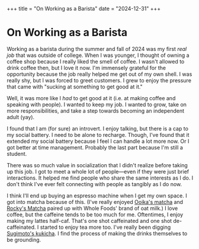 +++
title = "On Working as a Barista"
date = "2024-12-31"
+++

# On Working as a Barista

Working as a barista during the summer and fall of 2024 was my first *real job* that was outside of college. When I was younger, I thought of owning a coffee shop because I really liked the smell of coffee. I wasn't allowed to drink coffee then, but I love it now. I'm immensely grateful for the opportunity because the job really helped me get out of my own shell. I was really shy, but I was forced to greet customers. I grew to enjoy the pressure that came with "sucking at something to get good at it."

Well, it was more like I *had* to get good at it (i.e. at making coffee and speaking with people). I wanted to keep my job. I wanted to grow, take on more responsibilities, and take a step towards becoming an independent adult (yay).

I found that I am (for sure) an introvert. I enjoy talking, but there is a cap to my social battery. I need to be alone to recharge. Though, I've found that it extended my social battery because I feel I can handle a lot more now. Or I got better at time management. Probably the last part because I'm still a student.

There was so much value in socialization that I didn't realize before taking up this job. I got to meet a whole lot of people—even if they were just brief interactions. It helped me find people who share the same interests as I do. I don't think I've ever felt connecting with people as tangibly as I do now.

I think I'll end up buying an espresso machine when I get my own space. I got into matcha because of this. (I've really enjoyed [Ooika's matcha](https://ooika.co/) and [Rocky's Matcha](https://www.rockysmatcha.com/) paired up with Whole Foods' brand of oat milk.) I love coffee, but the caffeine tends to be too much for me. Oftentimes, I enjoy making my lattes half-caf. That's one shot caffeinated and one shot de-caffeinated. I started to enjoy tea more too. I've really been digging [Sugimoto's kukicha](https://www.sugimotousa.com/). I find the process of making the drinks themselves to be grounding.